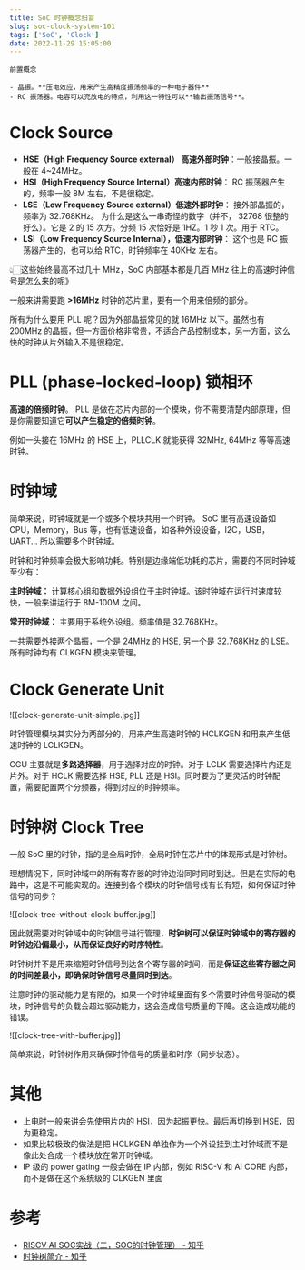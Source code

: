 ```yaml
---
title: SoC 时钟概念扫盲
slug: soc-clock-system-101
tags: ['SoC', 'Clock']
date: 2022-11-29 15:05:00
---
```


```ad-note
前置概念

- 晶振。**压电效应，用来产生高精度振荡频率的一种电子器件**
- RC 振荡器。电容可以充放电的特点，利用这一特性可以**输出振荡信号**。
```

# Clock Source

-   **HSE（High Frequency Source external） 高速外部时钟**：一般接晶振。一般在 4~24MHz。
-   **HSI（High Frequency Source Internal）高速内部时钟**： RC 振荡器产生的，频率一般 8M 左右，不是很稳定。
-   **LSE（Low Frequency Source external）低速外部时钟**： 接外部晶振的，频率为 32.768KHz。
	为什么是这么一串奇怪的数字（并不， 32768 很整的好么）。它是 2 的 15 次方。分频 15 次恰好是 1HZ。1 秒 1 次。用于 RTC。
-   **LSI（Low Frequency Source Internal），低速内部时钟**： 这个也是 RC 振荡器产生的，也可以给 RTC，时钟频率在 40KHz 左右。

👆🏻这些始终最高不过几十 MHz，SoC 内部基本都是几百 MHz 往上的高速时钟信号是怎么来的呢》

一般来讲需要跑 **>16MHz** 时钟的芯片里，要有一个用来倍频的部分。

所有为什么要用 PLL 呢？因为外部晶振常见的就 16MHz 以下。虽然也有 200MHz 的晶振，但一方面价格非常贵，不适合产品控制成本，另一方面，这么快的时钟从片外输入不是很稳定。

# PLL (phase-locked-loop) 锁相环

**高速的倍频时钟**。 PLL 是做在芯片内部的一个模块，你不需要清楚内部原理，但是你需要知道它**可以产生稳定的倍频时钟**。

例如一头接在 16MHz 的 HSE 上，PLLCLK 就能获得 32MHz, 64MHz 等等高速时钟。


# 时钟域

简单来说，时钟域就是一个或多个模块共用一个时钟。
SoC 里有高速设备如 CPU，Memory，Bus 等，也有低速设备，如各种外设设备，I2C，USB，UART...
所以需要多个时钟域。

时钟和时钟频率会极大影响功耗。特别是边缘端低功耗的芯片，需要的不同时钟域至少有：

**主时钟域：** 计算核心组和数据外设组位于主时钟域。该时钟域在运行时速度较快，一般来讲运行于 8M-100M 之间。

**常开时钟域：** 主要用于系统外设组。频率值是 32.768KHz。

一共需要外接两个晶振，一个是 24MHz 的 HSE, 另一个是 32.768KHz 的 LSE。所有时钟均有 CLKGEN 模块来管理。

# Clock Generate Unit

![[clock-generate-unit-simple.jpg]]


时钟管理模块其实分为两部分的，用来产生高速时钟的 HCLKGEN 和用来产生低速时钟的 LCLKGEN。

CGU 主要就是**多路选择器**，用于选择对应的时钟。对于 LCLK 需要选择片内还是片外。对于 HCLK 需要选择 HSE, PLL 还是 HSI。同时要为了更灵活的时钟配置，需要配置两个分频器，得到对应的时钟频率。


# 时钟树 Clock Tree

一般 SoC 里的时钟，指的是全局时钟，全局时钟在芯片中的体现形式是时钟树。

理想情况下，同时钟域中的所有寄存器的时钟边沿同时同时到达。但是在实际的电路中，这是不可能实现的。连接到各个模块的时钟信号线有长有短，如何保证时钟信号的同步？

![[clock-tree-without-clock-buffer.jpg]]

因此就需要对时钟域中的时钟信号进行管理，**时钟树可以保证时钟域中的寄存器的时钟边沿偏最小，从而保证良好的时序特性**。

时钟树并不是用来缩短时钟信号到达各个寄存器的时间，而是**保证这些寄存器之间的时间差最小，即确保时钟信号尽量同时到达**。

注意时钟的驱动能力是有限的，如果一个时钟域里面有多个需要时钟信号驱动的模块，时钟信号的负载会超过驱动能力，这会造成信号质量的下降。这会造成功能的错误。

![[clock-tree-with-buffer.jpg]]


简单来说，时钟树作用来确保时钟信号的质量和时序（同步状态）。


# 其他

-   上电时一般来讲会先使用片内的 HSI，因为起振更快。最后再切换到 HSE，因为更稳定。
-   如果比较极致的做法是把 HCLKGEN 单独作为一个外设挂到主时钟域而不是像此处合成一个模块放在常开时钟域。
-   IP 级的 power gating 一般会做在 IP 内部，例如 RISC-V 和 AI CORE 内部，而不是做在这个系统级的 CLKGEN 里面

# 参考

- [RISCV AI SOC实战（二，SOC的时钟管理） - 知乎](https://zhuanlan.zhihu.com/p/161194737)
- [时钟树简介 - 知乎](https://zhuanlan.zhihu.com/p/190240221)